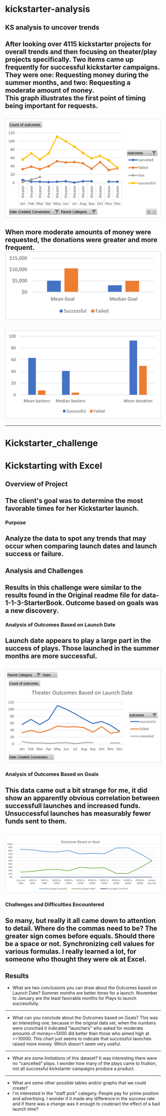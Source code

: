 # kickstarter-analysis
KS analysis to uncover trends
---
After looking over 4115 kickstarter projects for overall trends and then focusing on theater/play projects specifically.  Two items came up frequently for successful kickstarter campaigns.  They were one: Requesting money during the summer months, and two: Requesting a moderate amount of money.  
This graph illustrates the first point of timing being important for requests.
---
![Monthly_Donations](kickstartmonth.png)
---
When more moderate amounts of money were requested, the donations were greater and more frequent.
![Goal_Setting](goalsetting.png)
---
![Backer_Numbers](backernumbers.png)
---
---
# Kickstarter_challenge
# Kickstarting with Excel

## Overview of Project
The client's goal was to determine the most favorable times for her Kickstarter launch.
---
### Purpose
Analyze the data to spot any trends that may occur when comparing launch dates and launch success or failure.
---
## Analysis and Challenges
Results in this challenge were similar to the results found in the Original readme file for data-1-1-3-StarterBook.  Outcome based on goals was a new discovery.
---
### Analysis of Outcomes Based on Launch Date
Launch date appears to play a large part in the success of plays.  Those launched in the summer months are more successful.
---
![Launch Data Analysis](Theater_Outcomes_vs_Launch.png)
---
### Analysis of Outcomes Based on Goals
This data came out a bit strange for me, it did show an apparently obvious correlation between successfull launches and increased funds.  Unsuccessful launches has measurably fewer funds sent to them.
---
![Outcomes Analysis](Outcome_vs_Goals.png)
---
### Challenges and Difficulties Encountered
So many, but really it all came down to attention to detail.  Where do the commas need to be?  The greater sign comes before equals.  Should there be a space or not.  Synchronizing cell values for various formulas.  I really learned a lot, for someone who thought they were ok at Excel.
---
## Results

- What are two conclusions you can draw about the Outcomes based on Launch Date?
Summer months are better times for a launch.  November to January are the least favorable months for Plays to launch successfully.
---
- What can you conclude about the Outcomes based on Goals?
This was an interesting one, because in the original data set, when the numbers were crunched it indicated "launchers" who asked for moderate amounts of money<=5000 did better than those who aimed high at >=10000.  This chart just seems to indicate that successful launches raised more money.  Which doesn't seem very useful.
---
- What are some limitations of this dataset?
It was interesting there were no "cancelled" plays.  I wonder how many of the plays came to fruition, not all successful kickstarter campaigns produce a product.  
---
- What are some other possible tables and/or graphs that we could create?
- I'm interested in the "staff pick" category.  People pay for prime position and advertising. I wonder if it made any difference in the success rate and if there was a change was it enough to couteract the effect of a bad launch time?
